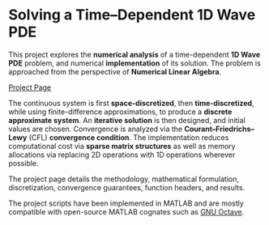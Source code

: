 # Solving a Time–Dependent 1D Wave PDE

This project explores the **numerical analysis** of a time-dependent **1D Wave PDE** problem, and numerical **implementation** of its solution. The problem is approached from the perspective of **Numerical Linear Algebra**.

[Project Page](https://jamesakl.com/nla-wave)

The continuous system is first **space-discretized**, then **time-discretized**, while using finite-difference approximations, to produce a **discrete approximate system**. An **iterative solution** is then designed, and initial values are chosen. Convergence is analyzed via the **Courant–Friedrichs–Lewy** (CFL) **convergence  condition**. The implementation reduces computational cost via **sparse matrix structures** as well as memory allocations via replacing 2D operations with 1D operations wherever possible.

The project page details the methodology, mathematical formulation, discretization, convergence guarantees, function headers, and results.

The project scripts have been implemented in MATLAB and are mostly compatible with open-source MATLAB cognates such as [GNU Octave](https://www.gnu.org/software/octave/).
